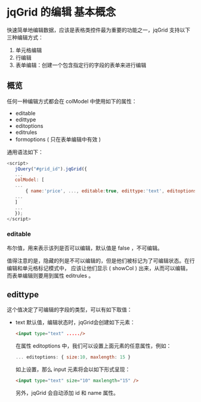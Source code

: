# jqGrid 的编辑 基本概念

快速简单地编辑数据，应该是表格类控件最为重要的功能之一，jqGrid 支持以下三种编辑方式：

1. 单元格编辑
2. 行编辑
3. 表单编辑：创建一个包含指定行的字段的表单来进行编辑

## 概览

任何一种编辑方式都会在 colModel 中使用如下的属性：

 * editable
 * edittype
 * editoptions
 * editrules
 * formoptions ( 只在表单编辑中有效 )

 通用语法如下：
 ```js
<script>
    jQuery("#grid_id").jqGrid({
    ...
    colModel: [ 
    ... 
        { name:'price', ..., editable:true, edittype:'text', editoptions:{...}, editrules:{...}, formoptions:{...} },
    ...
    ]
    ...
    });
</script>
```

### editable

布尔值，用来表示该列是否可以编辑，默认值是 false ，不可编辑。

值得注意的是，隐藏的列是不可以编辑的，但是他们被标记为了可编辑状态。在行编辑和单元格标记模式中，
应该让他们显示 ( showCol ) 出来，从而可以编辑，而表单编辑则要用到属性 editrules 。

## edittype

这个值决定了可编辑的字段的类型，可以有如下取值：

* text 默认值，编辑状态时，jqGrid会创建如下元素：

    ```html
    <input type="text" ...../>
    ```

    在属性 editoptions 中，我们可以设置上面元素的任意属性，例如：

    ```js
    ... editoptions: { size:10, maxlength: 15 }
    ```

    如上设置，那么 input 元素将会以如下形式呈现：

    ```html
    <input type="text" size="10" maxlength="15" />
    ```

    另外，jqGrid 会自动添加 id 和 name 属性。